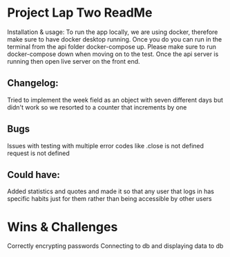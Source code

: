 # Project Lap Two ReadMe

Installation & usage:
To run the app locally, we are using docker, therefore make sure to have docker desktop running.
Once you do you can run in the terminal from the api folder docker-compose up.
Please make sure to run docker-compose down when moving on to the test. 
Once the api server is running then open live server on the front end.
        
## Changelog:
Tried to implement the week field as an object with seven different days but didn't work so we resorted to a counter that increments by one 
        
## Bugs
Issues with testing with multiple error codes like .close is not defined request is not defined 

## Could have:
Added statistics and quotes and made it so that any user that logs in has specific habits just for them 
rather than being accessible by other users 

# Wins & Challenges
Correctly encrypting passwords 
Connecting to db and displaying data to db
